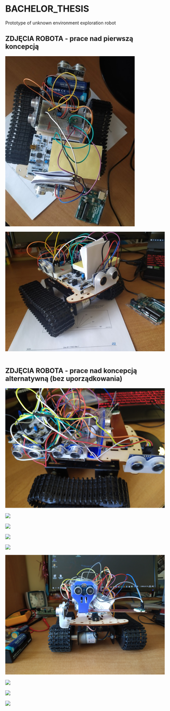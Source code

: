 # BACHELOR_THESIS
Prototype of unknown environment exploration robot

## ZDJĘCIA ROBOTA - prace nad pierwszą koncepcją
![](https://github.com/piranjamk/BACHELOR_THESIS/blob/main/IMG/photo_v1_1.jpg?raw=true)

![](https://github.com/piranjamk/BACHELOR_THESIS/blob/main/IMG/photo_v1_2.jpg?raw=true)  <br /> <br />


## ZDJĘCIA ROBOTA - prace nad koncepcją alternatywną (bez uporządkowania)
![](https://github.com/piranjamk/BACHELOR_THESIS/blob/main/IMG/photo_v2_01.jpg?raw=true)

![](https://github.com/piranjamk/BACHELOR_THESIS/blob/main/IMG/photo_v2_02.jpg?raw=true)

![](https://github.com/piranjamk/BACHELOR_THESIS/blob/main/IMG/photo_v2_03.jpg?raw=true)

![](https://github.com/piranjamk/BACHELOR_THESIS/blob/main/IMG/photo_v2_04.jpg?raw=true)

![](https://github.com/piranjamk/BACHELOR_THESIS/blob/main/IMG/photo_v2_05.jpg?raw=true)

![](https://github.com/piranjamk/BACHELOR_THESIS/blob/main/IMG/photo_v2_06.jpg?raw=true)

![](https://github.com/piranjamk/BACHELOR_THESIS/blob/main/IMG/photo_v2_07.jpg?raw=true)

![](https://github.com/piranjamk/BACHELOR_THESIS/blob/main/IMG/photo_v2_08.jpg?raw=true)

![](https://github.com/piranjamk/BACHELOR_THESIS/blob/main/IMG/photo_v2_09.jpg?raw=true)
